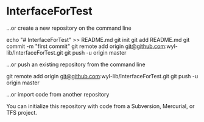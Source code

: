# InterfaceForTest

…or create a new repository on the command line

echo "# InterfaceForTest" >> README.md
git init
git add README.md
git commit -m "first commit"
git remote add origin git@github.com:wyl-lib/InterfaceForTest.git
git push -u origin master

…or push an existing repository from the command line

git remote add origin git@github.com:wyl-lib/InterfaceForTest.git
git push -u origin master

…or import code from another repository

You can initialize this repository with code from a Subversion, Mercurial, or TFS project.
